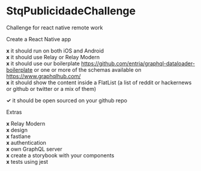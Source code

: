 # StqPublicidadeChallenge
Challenge for react native remote work

Create a React Native app

 <b>x</b>  it should run on both iOS and Android<br />
 <b>x</b> it should use Relay or Relay Modern<br />
 <b>x</b> it should use our boilerplate https://github.com/entria/graphql-dataloader-boilerplate or one or more of the schemas available on https://www.graphqlhub.com/<br />
 <b>x</b> it should show the content inside a FlatList (a list of reddit or hackernews or github or twitter or a mix of them)<br />

  <b>✓</b> it should be open sourced on your github repo
 

Extras

 <b>x</b> Relay Modern<br />
 <b>x</b> design<br />
 <b>x</b> fastlane<br />
 <b>x</b> authentication<br />
 <b>x</b> own GraphQL server<br />
 <b>x</b> create a storybook with your components<br />
 <b>x</b> tests using jest<br />
